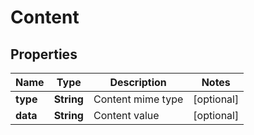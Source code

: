 
# Content

## Properties
Name | Type | Description | Notes
------------ | ------------- | ------------- | -------------
**type** | **String** | Content mime type |  [optional]
**data** | **String** | Content value |  [optional]



